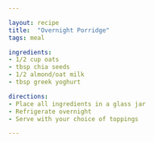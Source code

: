 ```yaml
---

layout: recipe
title:  "Overnight Porridge"
tags: meal

ingredients:
- 1/2 cup oats
- tbsp chia seeds
- 1/2 almond/oat milk
- tbsp greek yoghurt

directions:
- Place all ingredients in a glass jar
- Refrigerate overnight
- Serve with your choice of toppings

---
```

